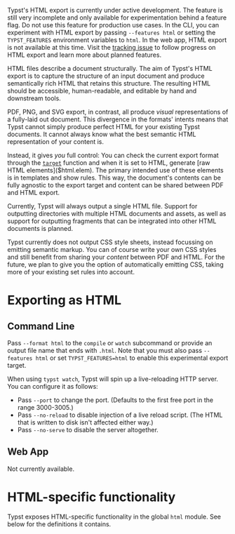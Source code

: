 <div class="info-box">

Typst's HTML export is currently under active development. The feature is still
very incomplete and only available for experimentation behind a feature flag. Do
not use this feature for production use cases. In the CLI, you can experiment
with HTML export by passing `--features html` or setting the `TYPST_FEATURES`
environment variables to `html`. In the web app, HTML export is not available at
this time. Visit the [tracking issue](https://github.com/typst/typst/issues/5512)
to follow progress on HTML export and learn more about planned features.
</div>

HTML files describe a document structurally. The aim of Typst's HTML export is
to capture the structure of an input document and produce semantically rich HTML
that retains this structure. The resulting HTML should be accessible,
human-readable, and editable by hand and downstream tools.

PDF, PNG, and SVG export, in contrast, all produce _visual_ representations of a
fully-laid out document. This divergence in the formats' intents means that
Typst cannot simply produce perfect HTML for your existing Typst documents. It
cannot always know what the best semantic HTML representation of your content
is.

Instead, it gives _you_ full control: You can check the current export format
through the [`target`]($target) function and when it is set to HTML, generate [raw HTML
elements]($html.elem). The primary intended use of these elements is in
templates and show rules. This way, the document's contents can be fully
agnostic to the export target and content can be shared between PDF and HTML
export.

Currently, Typst will always output a single HTML file. Support for outputting
directories with multiple HTML documents and assets, as well as support for
outputting fragments that can be integrated into other HTML documents is
planned.

Typst currently does not output CSS style sheets, instead focussing on emitting
semantic markup. You can of course write your own CSS styles and still benefit
from sharing your _content_ between PDF and HTML. For the future, we plan to
give you the option of automatically emitting CSS, taking more of your existing
set rules into account.

# Exporting as HTML
## Command Line
Pass `--format html` to the `compile` or `watch` subcommand or provide an output
file name that ends with `.html`. Note that you must also pass `--features html`
or set `TYPST_FEATURES=html` to enable this experimental export target.

When using `typst watch`, Typst will spin up a live-reloading HTTP server. You
can configure it as follows:

- Pass `--port` to change the port. (Defaults to the first free port in the
  range 3000-3005.)
- Pass `--no-reload` to disable injection of a live reload script. (The HTML
  that is written to disk isn't affected either way.)
- Pass `--no-serve` to disable the server altogether.

## Web App
Not currently available.

# HTML-specific functionality
Typst exposes HTML-specific functionality in the global `html` module. See below
for the definitions it contains.
